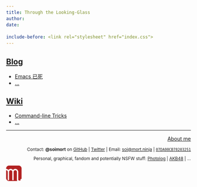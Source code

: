 ```yaml
---
title: Through the Looking-Glass
author:
date:

include-before: <link rel="stylesheet" href="index.css">
---
```


## [Blog](https://blog.soimort.org/)

* [<i class="fa fa-star-o" aria-hidden="true"></i>
Emacs 已死](https://blog.soimort.org/posts/emacs-is-dead)
* [...](https://blog.soimort.org/)

## [Wiki](https://wiki.soimort.org/)

* [<i class="fa fa-cube" aria-hidden="true"></i>
Command-line Tricks](https://wiki.soimort.org/unix/cli/)
* [...](https://wiki.soimort.org/)

***

<div style="text-align:right">

[<i class="fa fa-user" aria-hidden="true"></i>
About me](/about)

<small>

Contact: **@soimort** on
<a title="GitHub" href="https://github.com/soimort" rel="nofollow">
<i class="fa fa-github" aria-hidden="true"></i> GitHub</a>
| <a title="Twitter" href="https://twitter.com/soimort" rel="nofollow">
<i class="fa fa-twitter" aria-hidden="true"></i> Twitter</a>
| Email: <soi@mort.ninja>
| [<i class="fa fa-key" aria-hidden="true"></i>
`07DA00CB78203251`](https://keybase.io/soimort/key.asc)

Personal, graphical, fandom and potentially NSFW stuff:
[<i class="fa fa-tumblr-square" aria-hidden="true"></i>
Photolog](http://log.soimort.org/)
| [<i class="fa fa-tumblr-square" aria-hidden="true"></i>
AKB48](http://microblog.soimort.org/)
| ...

</small>
</div>

<aside id="soimort-links">
<a title="Feed" href="https://www.soimort.org/atom.xml">
<i class="fa fa-rss-square" aria-hidden="true"></i></a>
<a title="GitHub" href="https://github.com/soimort" rel="nofollow">
<i class="fa fa-github-square" aria-hidden="true"></i></a>
<a title="Home" href="https://www.soimort.org/" id="soimort">
<img src="/favicon.png" width="42px"></a>
<a title="Twitter" href="https://twitter.com/soimort" rel="nofollow">
<i class="fa fa-twitter-square" aria-hidden="true"></i></a>
<a title="Email" href="#" onclick="window.open(atob('bWFpbHRvOg==') +
'soi' + atob('QA==') + 'mort.ninja')">
<i class="fa fa-envelope-square" aria-hidden="true"></i></a>
</aside>
